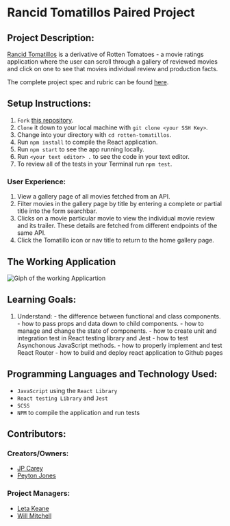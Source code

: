 # Rancid Tomatillos Paired Project

## Project Description:
[Rancid Tomatillos](https://jaypeasee.github.io/rancid-tomatillos/) is a derivative of Rotten Tomatoes - a movie ratings application where the user can scroll through a gallery of reviewed movies and click on one to see that movies individual review and production facts.

The complete project spec and rubric can be found [here](https://frontend.turing.io/projects/module-3/rancid-tomatillos-v3.html).

## Setup Instructions:
  1. `Fork` [this repository](https://github.com/jaypeasee/rancid-tomatillos).
  1. `Clone` it down to your local machine with `git clone <your SSH Key>`.
  1. Change into your directory with `cd rotten-tomatillos`.
  1. Run `npm install` to compile the React application.
  1. Run `npm start` to see the app running locally.
  1. Run `<your text editor> .` to see the code in your text editor.
  1. To review all of the tests in your Terminal run `npm test`.

### User Experience:
  1. View a gallery page of all movies fetched from an API.
  1. Filter movies in the gallery page by title by entering a complete or partial title into the form searchbar.
  2. Clicks on a movie particular movie to view the individual movie review and its trailer. These details are fetched from different endpoints of the same API.
  3. Click the Tomatillo icon or nav title to return to the home gallery page.
  
## The Working Application
![Giph of the working Applicartion](https://media.giphy.com/media/PWctEGTaeqhJ2Tfujh/giphy.gif)

## Learning Goals:
  1. Understand: 
    - the difference between functional and class components.
    - how to pass props and data down to child components.
    - how to manage and change the state of components.
    - how to create unit and integration test in React testing library and Jest
    - how to test Asynchonous JavaScript methods.
    - how to properly implement and test React Router
    - how to build and deploy react application to Github pages
  
## Programming Languages and Technology Used:
* `JavaScript` using the `React Library` 
* `React testing Library` and `Jest` 
* `SCSS`
* `NPM` to compile the application and run tests

## Contributors:
### Creators/Owners:
* [JP Carey](https://github.com/jaypeasee)
* [Peyton Jones](https://github.com/peytonjo)
### Project Managers:
* [Leta Keane](https://github.com/letakeane)
* [Will Mitchell](https://github.com/wvmitchell)
